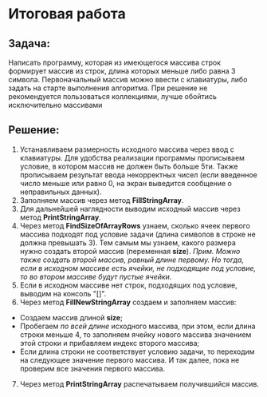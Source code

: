 # Итоговая работа

## Задача:
Написать программу, которая из имеющегося массива строк формирует массив из строк, длина которых меньше либо равна 3 символа. Первоначальный массив можно ввести с клавиатуры, либо задать на старте выполнения алгоритма. При решение не рекомендуется пользоваться коллекциями, лучше обойтись исключительно массивами

## Решение: 

1. Устанавливаем размерность исходного массива через ввод с клавиатуры. Для удобства реализации программы прописываем условие, в котором массив не должен быть больше 5ти. Также прописываем результат ввода некорректных чисел (если введенное число меньше или равно 0, на экран выведится сообщение о неправильных данных). 
2. Заполняем массив через метод **FillStringArray**. 
3. Для дальнейшей наглядности выводим исходный массив через метод **PrintStringArray**.
4. Через метод **FindSizeOfArrayRows** узнаем, сколько ячеек первого массива подходят под условие задачи (длина символов в строке не должна превышать 3). Тем самым мы узнаем, какого размера нужно создать второй массив (переменная **size**). *Прим. Можно также создать второй массив, равный длине первому. Но тогда, если в исходном массиве есть ячейки, не подходящие под условие, то во втором массиве будут пустые ячейки.*
5. Если в исходном массиве нет строк, подходящих под условие, выводим на консоль "[]".
6. Через метод **FillNewStringArray** создаем и заполняем массив:
* Создаем массив длиной **size**;
* Пробегаем *по всей длине* исходного массива, при этом, если длина строки меньше 4, то заполняем ячейку нового массива значением этой строки и прибавляем индекс второго массива;
* Если длина строки не соответствует условию задачи, то переходим на следующее значение первого массива. И так далее, пока не проверим все значения первого массива.
7. Через метод **PrintStringArray** распечатываем получившийся массив.
 

 